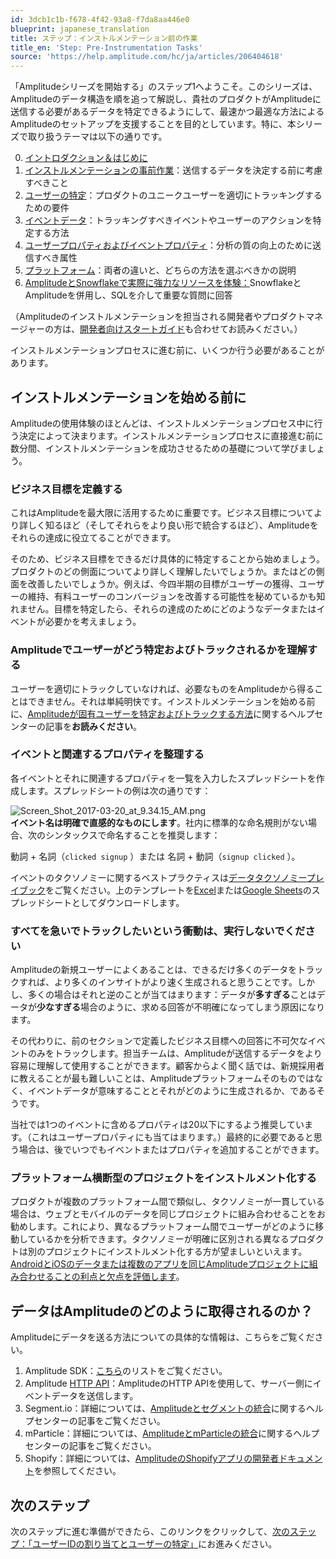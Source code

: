 ```yaml
---
id: 3dcb1c1b-f678-4f42-93a8-f7da8aa446e0
blueprint: japanese_translation
title: ステップ：インストルメンテーション前の作業
title_en: 'Step: Pre-Instrumentation Tasks'
source: 'https://help.amplitude.com/hc/ja/articles/206404618'
---
```

「Amplitudeシリーズを開始する」のステップ1へようこそ。このシリーズは、Amplitudeのデータ構造を順を追って解説し、貴社のプロダクトがAmplitudeに送信する必要があるデータを特定できるようにして、最速かつ最適な方法によるAmplitudeのセットアップを支援することを目的としています。特に、本シリーズで取り扱うテーマは以下の通りです。

0. [イントロダクション＆はじめに](https://help.amplitude.com/hc/en-us/articles/207108137-Introduction-Getting-Started)
1. [インストルメンテーションの事前作業](/docs/get-started/instrumentation-prework)：送信するデータを決定する前に考慮すべきこと
2. [ユーザーの特定](/docs/get-started/identify-users)：プロダクトのユニークユーザーを適切にトラッキングするための要件
3. [イベントデータ](https://help.amplitude.com/hc/en-us/articles/206404698)：トラッキングすべきイベントやユーザーのアクションを特定する方法
4. [ユーザープロパティおよびイベントプロパティ](https://help.amplitude.com/hc/en-us/articles/207108327)：分析の質の向上のために送信すべき属性
5. [プラットフォーム](/docs/get-started/cross-platform-vs-separate-platform)：両者の違いと、どちらの方法を選ぶべきかの説明
6. [AmplitudeとSnowflakeで実際に強力なリソースを体験：](https://help.amplitude.com/hc/en-us/articles/206404718)SnowflakeとAmplitudeを併用し、SQLを介して重要な質問に回答

（Amplitudeのインストルメンテーションを担当される開発者やプロダクトマネージャーの方は、[開発者向けスタートガイド](https://help.amplitude.com/hc/en-us/articles/115000959052-For-Developers-Getting-Started)も合わせてお読みください。）

インストルメンテーションプロセスに進む前に、いくつか行う必要があることがあります。

## インストルメンテーションを始める前に

Amplitudeの使用体験のほとんどは、インストルメンテーションプロセス中に行う決定によって決まります。インストルメンテーションプロセスに直接進む前に数分間、インストルメンテーションを成功させるための基礎について学びましょう。

### ビジネス目標を定義する

これはAmplitudeを最大限に活用するために重要です。ビジネス目標についてより詳しく知るほど（そしてそれらをより良い形で統合するほど）、Amplitudeをそれらの達成に役立てることができます。

そのため、ビジネス目標をできるだけ具体的に特定することから始めましょう。プロダクトのどの側面についてより詳しく理解したいでしょうか。またはどの側面を改善したいでしょうか。例えば、今四半期の目標がユーザーの獲得、ユーザーの維持、有料ユーザーのコンバージョンを改善する可能性を秘めているかも知れません。目標を特定したら、それらの達成のためにどのようなデータまたはイベントが必要かを考えましょう。

### Amplitudeでユーザーがどう特定およびトラックされるかを理解する

ユーザーを適切にトラックしていなければ、必要なものをAmplitudeから得ることはできません。それは単純明快です。インストルメンテーションを始める前に、[Amplitudeが固有ユーザーを特定およびトラックする方法](/docs/cdp/sources/instrument-track-unique-users)に関するヘルプセンターの記事を**お読みください**。

### イベントと関連するプロパティを整理する

各イベントとそれに関連するプロパティを一覧を入力したスプレッドシートを作成します。スプレッドシートの例は次の通りです：  
  
![Screen_Shot_2017-03-20_at_9.34.15_AM.png](/docs/output/img/jp/screen-shot-2017-03-20-at-9-34-15-am-png.png)  
 **イベント名は明確で直感的なものにします**。社内に標準的な命名規則がない場合、次のシンタックスで命名することを推奨します：  
  
動詞 + 名詞（`clicked signup` ）または 名詞 + 動詞（`signup clicked` ）。  
  
イベントのタクソノミーに関するベストプラクティスは[データタクソノミープレイブック](/docs/data/data-planning-playbook)をご覧ください。上のテンプレートを[Excel](https://drive.google.com/file/d/1dIiJrLJXdVNBh6VQ4bcII0THNyEkaooO/view)または[Google Sheets](https://docs.google.com/spreadsheets/d/1-6rXRomzq05YDQ9A6QG9A2i-jez72amPw-Johhd-heQ/view)のスプレッドシートとしてダウンロードします。  

### すべてを急いでトラックしたいという衝動は、実行しないでください

Amplitudeの新規ユーザーによくあることは、できるだけ多くのデータをトラックすれば、より多くのインサイトがより速く生成されると思うことです。しかし、多くの場合はそれと逆のことが当てはまります：データが**多すぎる**ことはデータが**少なすぎる**場合のように、求める回答が不明確になってしまう原因になります。  
  
その代わりに、前のセクションで定義したビジネス目標への回答に不可欠なイベントのみをトラックします。担当チームは、Amplitudeが送信するデータをより容易に理解して使用することができます。顧客からよく聞く話では、新規採用者に教えることが最も難しいことは、Amplitudeプラットフォームそのものではなく、イベントデータが意味することとそれがどのように生成されるか、であるそうです。  
  
当社では1つのイベントに含めるプロパティは20以下にするよう推奨しています。（これはユーザープロパティにも当てはまります。）最終的に必要であると思う場合は、後でいつでもイベントまたはプロパティを追加することができます。

### プラットフォーム横断型のプロジェクトをインストルメント化する

プロダクトが複数のプラットフォーム間で類似し、タクソノミーが一貫している場合は、ウェブとモバイルのデータを同じプロジェクトに組み合わせることをお勧めします。これにより、異なるプラットフォーム間でユーザーがどのように移動しているかを分析できます。タクソノミーが明確に区別される異なるプロダクトは別のプロジェクトにインストルメント化する方が望ましいといえます。[AndroidとiOSのデータまたは複数のアプリを同じAmplitudeプロジェクトに組み合わせることの利点と欠点を評価します](/docs/get-started/cross-platform-vs-separate-platform)。 

## データはAmplitudeのどのように取得されるのか？

Amplitudeにデータを送る方法についての具体的な情報は、こちらをご覧ください。

1. Amplitude SDK：[こちら](https://help.amplitude.com/hc/en-us/articles/205406607-SDKs)のリストをご覧ください。
2. Amplitude [HTTP API](https://help.amplitude.com/hc/articles/204771828)：AmplitudeのHTTP APIを使用して、サーバー側にイベントデータを送信します。
3. Segment.io：詳細については、[Amplitudeとセグメントの統合](https://help.amplitude.com/hc/en-us/articles/217934128-Segment-Amplitude-Integration)に関するヘルプセンターの記事をご覧ください。
4. mParticle：詳細については、[AmplitudeとmParticleの統合](https://help.amplitude.com/hc/en-us/articles/235242107-mParticle-Amplitude-Integration)に関するヘルプセンターの記事をご覧ください。
5. Shopify：詳細については、[AmplitudeのShopifyアプリの開発者ドキュメント](https://developers.amplitude.com/docs/shopify-plugin)を参照してください。

## 次のステップ

次のステップに進む準備ができたら、このリンクをクリックして、[次のステップ：「ユーザーIDの割り当てとユーザーの特定」](/docs/get-started/identify-users)にお進みください。
